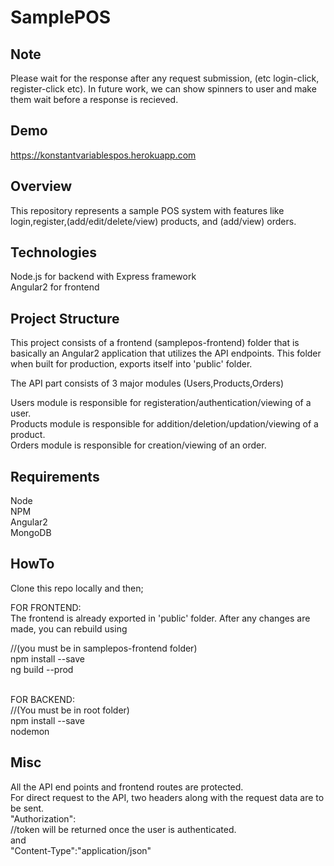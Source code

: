 # SamplePOS

## Note
Please wait for the response after any request submission, (etc login-click, register-click etc). In future work, we can show spinners to user and make them wait before a response is recieved.

## Demo
https://konstantvariablespos.herokuapp.com

## Overview
This repository represents a sample POS system with features like login,register,(add/edit/delete/view) products, and (add/view) orders.

## Technologies
Node.js for backend with Express framework <br>
Angular2 for frontend

## Project Structure
This project consists of a frontend (samplepos-frontend) folder that is basically an Angular2 application that utilizes the API endpoints. This folder when built for production, exports itself into 'public' folder.

The API part consists of 3 major modules (Users,Products,Orders) <br>

Users module is responsible for registeration/authentication/viewing of a user. <br>
Products module is responsible for addition/deletion/updation/viewing of a product. <br>
Orders module is responsible for creation/viewing of an order. <br>

## Requirements
Node <br>
NPM <br>
Angular2 <br>
MongoDB <br>

## HowTo
Clone this repo locally and then; <br>

FOR FRONTEND: <br>
The frontend is already exported in 'public' folder. After any changes are made, you can
rebuild using <br>

//(you must be in samplepos-frontend folder) <br>
npm install --save <br>
ng build --prod <br>

<br>
FOR BACKEND:<br>
//(You must be in root folder) <br>
npm install --save <br>
nodemon

## Misc
All the API end points and frontend routes are protected.
<br>For direct request to the API, two headers along with the request data are to be sent.
<br>"Authorization":<token>
<br>//token will be returned once the user is authenticated.
  <br> and <br>
  "Content-Type":"application/json"
  <br>

